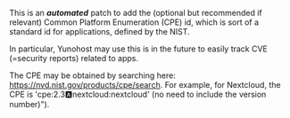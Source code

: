 
This is an ***automated*** patch to add the (optional but recommended if relevant) Common Platform Enumeration (CPE) id, which is sort of a standard id for applications, defined by the NIST.

In particular, Yunohost may use this is in the future to easily track CVE (=security reports) related to apps.

The CPE may be obtained by searching here: https://nvd.nist.gov/products/cpe/search. For example, for Nextcloud, the CPE is 'cpe:2.3:a:nextcloud:nextcloud' (no need to include the version number)").